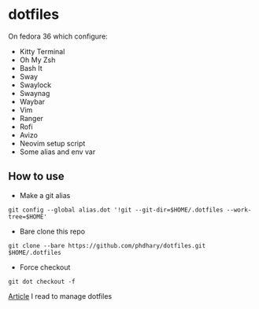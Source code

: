 # dotfiles

On fedora 36 which configure:

- Kitty Terminal
- Oh My Zsh
- Bash It
- Sway
- Swaylock
- Swaynag
- Waybar
- Vim
- Ranger
- Rofi
- Avizo
- Neovim setup script
- Some alias and env var

## How to use
- Make a git alias
```
git config --global alias.dot '!git --git-dir=$HOME/.dotfiles --work-tree=$HOME'
```
- Bare clone this repo
```
git clone --bare https://github.com/phdhary/dotfiles.git $HOME/.dotfiles
```
- Force checkout
```
git dot checkout -f
```
[Article](https://dev.to/bowmanjd/store-home-directory-config-files-dotfiles-in-git-using-bash-zsh-or-powershell-the-bare-repo-approach-35l3) I read to manage dotfiles
